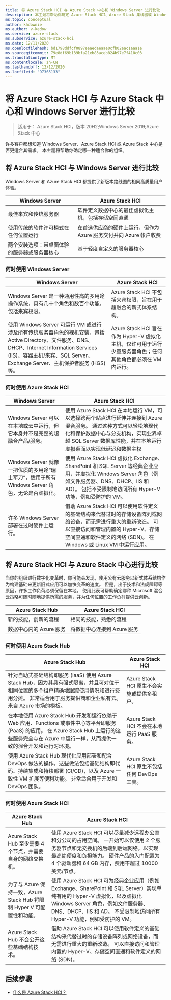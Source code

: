 ```yaml
---
title: 将 Azure Stack HCI 与 Azure Stack 中心和 Windows Server 进行比较
description: 本主题将帮助你确定 Azure Stack HCI、Azure Stack 集线器或 Windows Server 是否适合你的组织。
ms.topic: conceptual
author: khdownie
ms.author: v-kedow
ms.service: azure-stack
ms.subservice: azure-stack-hci
ms.date: 12/11/2020
ms.openlocfilehash: bd1798ddfcf0897eeaedaeaae0cfb02eac1aaa1e
ms.sourcegitcommit: 79e8df69b139bfa21eb83aceb824b97e7f418c03
ms.translationtype: MT
ms.contentlocale: zh-CN
ms.lasthandoff: 12/12/2020
ms.locfileid: "97365133"
---
```

# <a name="compare-azure-stack-hci-to-azure-stack-hub-and-windows-server"></a>将 Azure Stack HCI 与 Azure Stack 中心和 Windows Server 进行比较

> 适用于： Azure Stack HCI，版本 20H2;Windows Server 2019;Azure Stack 中心

许多客户都想知道 Windows Server、Azure Stack HCI 或 Azure Stack 中心是否更适合其需求。 本主题将帮助你确定哪一种适合你的组织。 

## <a name="compare-azure-stack-hci-to-windows-server"></a>将 Azure Stack HCI 与 Windows Server 进行比较

Windows Server 和 Azure Stack HCI 都提供了新版本路线图的相同高质量用户体验。

| Windows Server | Azure Stack HCI |
| --------------- | --------------- |
| 最佳来宾和传统服务器 | 软件定义数据中心的最佳虚拟化主机，包括存储空间直通 |
| 使用传统的软件许可模式在任何位置运行 | 在首选供应商的硬件上运行，但作为 Azure 服务交付并向 Azure 帐户收费 |
| 两个安装选项：带桌面体验的服务器或服务器核心 | 基于轻度自定义的服务器核心 |

### <a name="when-to-use-windows-server"></a>何时使用 Windows Server

| Windows Server | Azure Stack HCI |
| --------------- | --------------- |
| Windows Server 是一种通用性高的多用途操作系统，具有几十个角色和数百个功能，包括来宾权限。 | Azure Stack HCI 不包括来宾权限，旨在用于超融合的新式体系结构。 |
| 使用 Windows Server 可运行 VM 或进行涉及所有传统服务器角色的裸机安装，包括 Active Directory、文件服务、DNS、DHCP、Internet Information Services (IIS)、容器主机/来宾、SQL Server、Exchange Server、主机保护者服务 (HGS) 等。 | Azure Stack HCI 旨在作为 Hyper-V 虚拟化主机，仅许可用于运行少量服务器角色；任何其他角色都必须在 VM 内运行。 |

### <a name="when-to-use-azure-stack-hci"></a>何时使用 Azure Stack HCI

| Windows Server | Azure Stack HCI |
| --------------- | --------------- |
| Windows Server 可以在本地或云中运行，但它本身并不是完整的超融合产品/服务。| 使用 Azure Stack HCI 在本地运行 VM，可以选择跨两个站点进行延伸并连接到 Azure 混合服务。 通过这种方式可以轻松地现代化和保护数据中心与分支机构，实现业界卓越 SQL Server 数据库性能，并在本地运行虚拟桌面以实现低延迟和数据主权|
| Windows Server 就像一把优质的多用途“瑞士军刀”，适用于所有 Windows Server 角色，无论是否虚拟化。 | 使用 Azure Stack HCI 虚拟化 Exchange、SharePoint 和 SQL Server 等经典企业应用，并虚拟化 Windows Server 角色（例如文件服务器、DNS、DHCP、IIS 和 AD）。 包括不受限制地访问所有 Hyper-V 功能，例如受防护的 VM。|
| 许多 Windows Server 部署在过时硬件上运行。 | 借助 Azure Stack HCI 可以使用软件定义的基础结构来代替过时的存储设备阵列或网络设备，而无需进行重大的重新改造。 可以直接访问和管理内置的 Hyper-V、存储空间直通和软件定义的网络 (SDN)。 在 Windows 或 Linux VM 中运行应用。|

## <a name="compare-azure-stack-hci-to-azure-stack-hub"></a>将 Azure Stack HCI 与 Azure Stack 中心进行比较

当你的组织进行数字化变革时，你可能会发现，使用公有云服务以新式体系结构作为构建基础来更新旧式应用可以加快变革的速度。 但是，出于技术和法规障碍等原因，许多工作负荷必须保留在本地。 使用此表可帮助确定哪种 Microsoft 混合云策略可随时随地提供所需的服务，并为任何位置的工作负荷提供云创新。

| Azure Stack Hub | Azure Stack HCI |
| --------------- | --------------- |
| 新的技能，创新的流程 | 相同的技能，熟悉的流程 |
| 数据中心内的 Azure 服务 | 将数据中心连接到 Azure 服务 |

### <a name="when-to-use-azure-stack-hub"></a>何时使用 Azure Stack Hub

| Azure Stack Hub | Azure Stack HCI |
| --------------- | --------------- |
| 针对自助式基础结构即服务 (IaaS) 使用 Azure Stack Hub，因为其具有强式隔离，并且可对位于相同位置的多个租户精确地跟踪使用情况和进行费用分摊。 非常适合用于服务提供商和企业私有云。 来自 Azure 市场的模板。 | Azure Stack HCI 原生不会实施或提供多租户。 |
| 在本地使用 Azure Stack Hub 开发和运行依赖于 Web 应用、Functions 或事件中心等平台即服务 (PaaS) 的应用。 在 Azure Stack Hub 上运行的这些服务完全与在 Azure 中运行一样，从而提供一致的混合开发和运行时环境。 | Azure Stack HCI 不会在本地运行 PaaS 服务。 |
| 使用 Azure Stack Hub 现代化应用部署和配合 DevOps 做法的操作，这些做法包括基础结构即代码、持续集成和持续部署 (CI/CD)，以及 Azure 一致性 VM 扩展等便利功能。 非常适合用于开发和 DevOps 团队。 | Azure Stack HCI 原生不包括任何 DevOps 工具。 |

### <a name="when-to-use-azure-stack-hci"></a>何时使用 Azure Stack HCI

| Azure Stack Hub | Azure Stack HCI |
| --------------- | --------------- |
| Azure Stack Hub 至少需要 4 个节点，并需要自身的网络交换机。 | 使用 Azure Stack HCI 可以尽量减少远程办公室和分公司的占用空间。 一开始可以仅使用 2 个服务器节点和无交换机的后端到后端网络，以实现最高简便度和负担能力。 硬件产品的入门配置为 4 个驱动器和 64 GB 内存，费用不超过 10000 美元/节点。 |
| 为了与 Azure 保持一致，Azure Stack Hub 将限制 Hyper V 可配置性和功能。 | 使用 Azure Stack HCI 可为经典企业应用（例如 Exchange、SharePoint 和 SQL Server）实现单纯有用的 Hyper-V 虚拟化，以及虚拟化 Windows Server 角色，例如文件服务器、DNS、DHCP、IIS 和 AD。 不受限制地访问所有 Hyper-V 功能，例如受防护的 VM。|
| Azure Stack Hub 不会公开这些基础结构技术。 | 借助 Azure Stack HCI 可以使用软件定义的基础结构来代替过时的存储设备阵列或网络设备，而无需进行重大的重新改造。 可以直接访问和管理内置的 Hyper-V、存储空间直通和软件定义的网络 (SDN)。 |

## <a name="next-steps"></a>后续步骤

- [什么是 Azure Stack HCI？](../overview.md)

